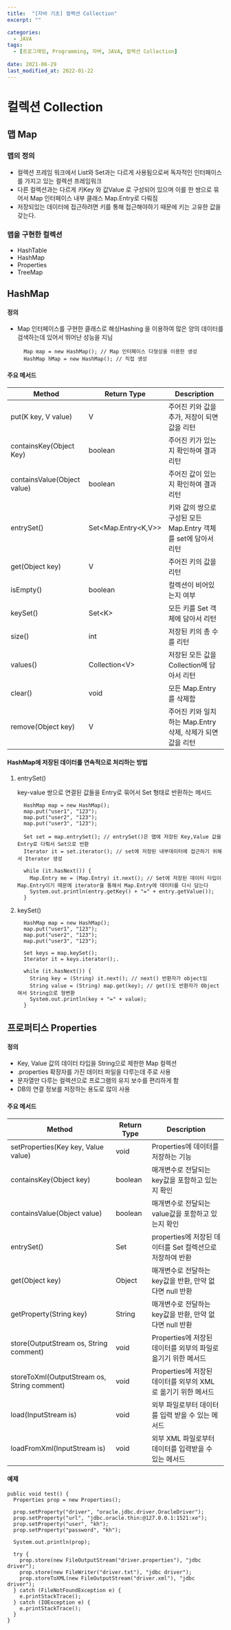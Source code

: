 ```yaml
---
title:  "[자바 기초] 컬렉션 Collection"
excerpt: ""

categories:
  - JAVA
tags:
  - [프로그래밍, Programming, 자바, JAVA, 컬렉션 Collection]
 
date: 2021-06-29
last_modified_at: 2022-01-22
---
```


# 컬렉션 Collection

## 맵 Map

### 맵의 정의
- 컬렉션 프레임 워크에서 List와 Set과는 다르게 사용됨으로써 독자적인 인터페이스를 가지고 있는 컬렉션 프레임워크
- 다른 컬렉션과는 다르게 키Key 와 값Value 로 구성되어 있으며 이를 한 쌍으로 묶어서 Map 인터페이스 내부 클래스 Map.Entry로 다뤄짐
- 저장되있는 데이터에 접근하려면 키를 통해 접근해야하기 때문에 키는 고유한 값을 갖는다.

### 맵을 구현한 컬렉션
- HashTable
- HashMap
- Properties
- TreeMap

## HashMap

#### 정의
  - Map 인터페이스를 구현한 클래스로 해싱Hashing 을 이용하여 많은 양의 데이터를 검색하는데 있어서 뛰어난 성능을 지님
    ```
      Map map = new HashMap(); // Map 인터페이스 다형성을 이용한 생성
      HashMap hMap = new HashMap(); // 직접 생성
    ```

#### 주요 메서드

|Method                     |Return Type            |Description|
|---------------------------|-----------------------|-----------|
|put(K key, V value)        |V                      |주어진 키와 값을 추가, 저장이 되면 값을 리턴|
|containsKey(Object Key)    |boolean                |주어진 키가 있는지 확인하여 결과 리턴|
|containsValue(Object value)|boolean                |주어진 값이 있는지 확인하여 결과 리턴|
|entrySet()                 |Set\<Map.Entry\<K,V\>\>|키와 값의 쌍으로 구성된 모든 Map.Entry 객체를 set에 담아서 리턴|
|get(Object key)            |V                      |주어진 키의 값을 리턴|
|isEmpty()                  |boolean                |컬렉션이 비어있는지 여부|
|keySet()                   |Set\<K\>               |모든 키를 Set 객체에 담아서 리턴|
|size()                     |int                    |저장된 키의 총 수를 리턴|
|values()                   |Collection\<V\>        |저장된 모든 값을 Collection에 담아서 리턴|
|clear()                    |void                   |모든 Map.Entry를 삭제함|
|remove(Object key)         |V                      |주어진 키와 일치하는 Map.Entry 삭제, 삭제가 되면 값을 리턴|
  
#### HashMap에 저장된 데이터를 연속적으로 처리하는 방법
  1. entrySet()
  
      key-value 쌍으로 연결된 값들을 Entry로 묶어서 Set 형태로 반환하는 메서드
      ```
        HashMap map = new HashMap();
        map.put("user1", "123");
        map.put("user2", "123");
        map.put("user3", "123");
  
        Set set = map.entrySet(); // entrySet()은 맵에 저장된 Key,Value 값을 Entry로 다뤄서 Set으로 반환
        Iterator it = set.iterator(); // set에 저장된 내부데이터에 접근하기 위해서 Iterator 생성
        
        while (it.hasNext()) {
          Map.Entry me = (Map.Entry) it.next(); // Set에 저장된 데이터 타입이 Map.Entry이기 때문에 iterator을 통해서 Map.Entry에 데이터를 다시 담는다
          System.out.println(entry.getKey() + "=" + entry.getValue());
        }
      ```
  
  2. keySet()
  
      ```
        HashMap map = new HashMap();
        map.put("user1", "123");
        map.put("user2", "123");
        map.put("user3", "123");

        Set keys = map.keySet();
        Iterator it = keys.iterator();.

        while (it.hasNext()) {
          String key = (String) it.next(); // next() 반환자가 object임
          String value = (String) map.get(key); // get()도 반환자가 Object 여서 String으로 형변환
          System.out.println(key + "=" + value);
        }
      ```
  
## 프로퍼티스 Properties
#### 정의
  - Key, Value 값의 데이터 타입을 String으로 제한한 Map 컬렉션
  - .properties 확장자를 가진 데이터 파일을 다루는데 주로 사용
  - 문자열만 다루는 컬렉션으로 프로그램의 유지 보수를 편리하게 함
  - DB의 연결 정보를 저장하는 용도로 많이 사용

#### 주요 메서드

|Method                                      |Return Type |Description|
|--------------------------------------------|------------|-----------|
|setProperties(Key key, Value value)         |void        |Properties에 데이터를 저장하는 기능|
|containsKey(Object key)                     |boolean     |매개변수로 전달되는 key값을 포함하고 있는지 확인|
|containsValue(Object value)                 |boolean     |매개변수로 전달되는 value값을 포함하고 있는지 확인|
|entrySet()                                  |Set         |properties에 저장된 데이터를 Set 컬렉션으로 저장하여 반환|
|get(Object key)                             |Object      |매개변수로 전달하는 key값을 반환, 만약 없다면 null 반환|
|getProperty(String key)                     |String      |매개변수로 전달하는 key값을 반환, 만약 없다면 null 반환|
|store(OutputStream os, String comment)      |void        |Properties에 저장된 데이터를 외부의 파일로 옮기기 위한 메서드|
|storeToXml(OutputStream os, String comment) |void        |Properties에 저장된 데이터를 외부의 XML로 옮기기 위한 메서드|
|load(InputStream is)                        |void        |외부 파일로부터 데이터를 입력 받을 수 있는 메서드|
|loadFromXml(InputStream is)                 |void        |외부 XML 파일로부터 데이터를 입력받을 수 있는 메서드|

#### 예제
```
public void test() {
  Properties prop = new Properties();

  prop.setProperty("driver", "oracle.jdbc.driver.OracleDriver");
  prop.setProperty("url", "jdbc.oracle.thin:@127.0.0.1:1521:xe");
  prop.setProperty("user", "kh");
  prop.setProperty("password", "kh");

  System.out.println(prop);

  try {
    prop.store(new FileOutputStream("driver.properties"), "jdbc driver");
    prop.store(new FileWriter("driver.txt"), "jdbc driver");
    prop.storeToXML(new FileOutputStream("driver.xml"), "jdbc driver");
  } catch (FileNotFoundException e) {
    e.printStackTrace();
  } catch (IOException e) {
    e.printStackTrace();
  }
}
```
